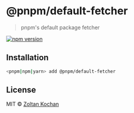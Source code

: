 # @pnpm/default-fetcher

> pnpm's default package fetcher

<!--@shields('npm')-->
[![npm version](https://img.shields.io/npm/v/@pnpm/default-fetcher.svg)](https://www.npmjs.com/package/@pnpm/default-fetcher)
<!--/@-->

## Installation

```sh
<pnpm|npm|yarn> add @pnpm/default-fetcher
```

## License

MIT © [Zoltan Kochan](https://www.kochan.io/)

